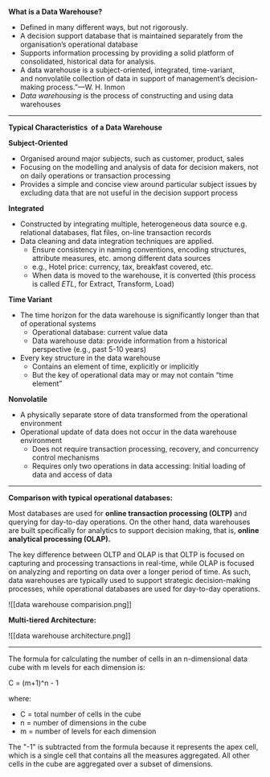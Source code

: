 
**What is a Data Warehouse?**

-   Defined in many different ways, but not rigorously.
-   A decision support database that is maintained separately from the organisation’s operational database
-   Supports information processing by providing a solid platform of consolidated, historical data for analysis.
-   A data warehouse is a subject-oriented, integrated, time-variant, and nonvolatile collection of data in support of management’s decision-making process.”—W. H. Inmon
-   _Data warehousing_ is the process of constructing and using data warehouses

---

**Typical Characteristics  of a Data Warehouse**

**Subject-Oriented**

-   Organised around major subjects, such as customer, product, sales
-   Focusing on the modelling and analysis of data for decision makers, not on daily operations or transaction processing
-   Provides a simple and concise view around particular subject issues by excluding data that are not useful in the decision support process

**Integrated**

-   Constructed by integrating multiple, heterogeneous data source e.g. relational databases, flat files, on-line transaction records
-   Data cleaning and data integration techniques are applied.
    -   Ensure consistency in naming conventions, encoding structures, attribute measures, etc. among different data sources
    -   e.g., Hotel price: currency, tax, breakfast covered, etc.
    -   When data is moved to the warehouse, it is converted (this process is called _ETL_, for Extract, Transform, Load)

**Time Variant**

-   The time horizon for the data warehouse is significantly longer than that of operational systems
    -   Operational database: current value data
    -   Data warehouse data: provide information from a historical perspective (e.g., past 5-10 years)
-   Every key structure in the data warehouse
    -   Contains an element of time, explicitly or implicitly
    -   But the key of operational data may or may not contain “time element”

**Nonvolatile**

-   A physically separate store of data transformed from the operational environment
-   Operational update of data does not occur in the data warehouse environment
    -   Does not require transaction processing, recovery, and concurrency control mechanisms
    -   Requires only two operations in data accessing: Initial loading of data and access of data

---

**Comparison with typical operational databases:**

Most databases are used for **online transaction processing (OLTP)** and querying for day-to-day operations. On the other hand, data warehouses are built specifically for analytics to support decision making, that is, **online analytical processing (OLAP).**

The key difference between OLTP and OLAP is that OLTP is focused on capturing and processing transactions in real-time, while OLAP is focused on analyzing and reporting on data over a longer period of time. As such, data warehouses are typically used to support strategic decision-making processes, while operational databases are used for day-to-day operations.

![[data warehouse comparision.png]]

**Multi-tiered Architecture:**

![[data warehouse architecture.png]]


---

The formula for calculating the number of cells in an n-dimensional data cube with m levels for each dimension is:

C = (m+1)^n - 1

where:

-   C = total number of cells in the cube
-   n = number of dimensions in the cube
-   m = number of levels for each dimension

The "-1" is subtracted from the formula because it represents the apex cell, which is a single cell that contains all the measures aggregated. All other cells in the cube are aggregated over a subset of dimensions.